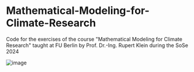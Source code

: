 # Mathematical-Modeling-for-Climate-Research
Code for the exercises of the course "Mathematical Modeling for Climate Research" taught at FU Berlin by Prof. Dr.-Ing. Rupert Klein during the SoSe 2024

![image]()
